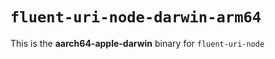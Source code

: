 # `fluent-uri-node-darwin-arm64`

This is the **aarch64-apple-darwin** binary for `fluent-uri-node`
